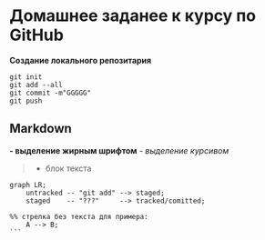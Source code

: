 # Домашнее заданее к курсу по GitHub

**Создание локального репозитария**

~~~
git init
git add --all
git commit -m"GGGGG"
git push
~~~

**Markdown**
------------------------------------
**- выделение жирным шрифтом**
*- выделение курсивом*
> - блок текста


~~~mermaid
graph LR;
	untracked -- "git add" --> staged;
	staged    -- "???"     --> tracked/comitted;

%% стрелка без текста для примера: 
	A --> B;
``` 

